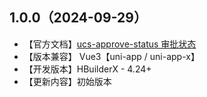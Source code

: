 ## 1.0.0（2024-09-29）
- 【官方文档】[ucs-approve-status 审批状态](https://ucs.cloudsimpler.com/library/ucs-approve-status)
- 【版本兼容】 Vue3【uni-app / uni-app-x】
- 【开发版本】HBuilderX - 4.24+
- 【更新内容】初始版本
